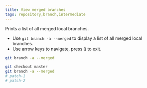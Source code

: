 ```yaml
---
title: View merged branches
tags: repository,branch,intermediate
---
```


Prints a list of all merged local branches.

- Use `git branch -a --merged` to display a list of all merged local branches.
- Use arrow keys to navigate, press <kbd>Q</kbd> to exit.

```sh
git branch -a --merged
```

```sh
git checkout master
git branch -a --merged
# patch-1
# patch-2
```
